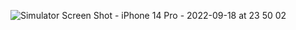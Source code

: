 ![Simulator Screen Shot - iPhone 14 Pro - 2022-09-18 at 23 50 02](https://user-images.githubusercontent.com/96183439/190925745-e4108499-cf44-4c6b-9646-5ec695123ef1.png)
